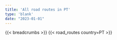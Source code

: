 ```yaml
---
title: 'All road routes in PT'
type: 'blank'
date: "2023-01-01"
---
```


{{< breadcrumbs >}}
{{< road_routes country=PT >}}
